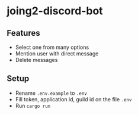 # joing2-discord-bot

## Features

* Select one from many options
* Mention user with direct message
* Delete messages

## Setup

* Rename `.env.example` to `.env`
* Fill token, application id, guild id on the file `.env`
* Run `cargo run`
